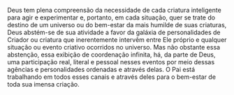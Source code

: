 ﻿Deus tem plena compreensão da necessidade de cada criatura inteligente para agir e experimentar e, portanto, em cada situação, quer se trate do destino de um universo ou do bem-estar da mais humilde de suas criaturas, Deus abstém-se de sua atividade a favor da galáxia de personalidades de Criador ou criatura que inerentemente intervêm entre Ele próprio e qualquer situação ou evento criativo ocorridos no universo. Mas não obstante essa abstenção, essa exibição de coordenação infinita, há, da parte de Deus, uma participação real, literal e pessoal nesses eventos por meio dessas agências e personalidades ordenadas e através delas. O Pai está trabalhando em todos esses canais e através deles para o bem-estar de toda sua imensa criação.